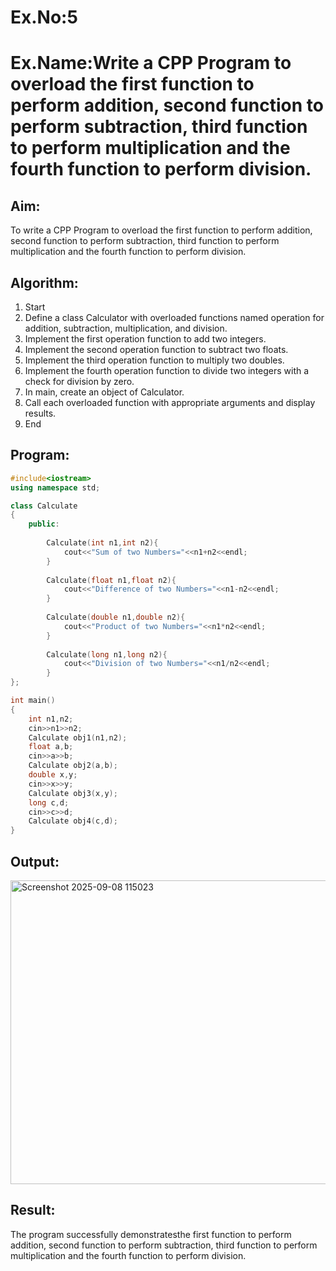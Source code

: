 # Ex.No:5
# Ex.Name:Write a CPP Program to overload the first function to perform addition, second function to perform subtraction, third function to perform multiplication and the fourth function to perform division.
## Aim:
To write a CPP Program to overload the first function to perform addition, second function to perform subtraction, third function to perform multiplication and the fourth function to perform division.


## Algorithm:
1. Start
2. Define a class Calculator with overloaded functions named operation for addition, subtraction, multiplication, and division.
3. Implement the first operation function to add two integers.
4. Implement the second operation function to subtract two floats.
5. Implement the third operation function to multiply two doubles.
6. Implement the fourth operation function to divide two integers with a check for division by zero.
7. In main, create an object of Calculator.
8. Call each overloaded function with appropriate arguments and display results.
9. End


## Program:
```cpp
#include<iostream>
using namespace std;

class Calculate
{
    public:
        
        Calculate(int n1,int n2){
            cout<<"Sum of two Numbers="<<n1+n2<<endl;
        }
        
        Calculate(float n1,float n2){
            cout<<"Difference of two Numbers="<<n1-n2<<endl;
        }
        
        Calculate(double n1,double n2){
            cout<<"Product of two Numbers="<<n1*n2<<endl;
        }
        
        Calculate(long n1,long n2){
            cout<<"Division of two Numbers="<<n1/n2<<endl;
        }
};

int main()
{
    int n1,n2;
    cin>>n1>>n2;
    Calculate obj1(n1,n2);
    float a,b;
    cin>>a>>b;
    Calculate obj2(a,b);
    double x,y;
    cin>>x>>y;
    Calculate obj3(x,y);
    long c,d;
    cin>>c>>d;
    Calculate obj4(c,d);
}
```



## Output:
<img width="1089" height="486" alt="Screenshot 2025-09-08 115023" src="https://github.com/user-attachments/assets/9ff54107-3c3d-4e5c-8c94-03a26389b607" />




## Result:
The program successfully demonstratesthe first function to perform addition, second function to perform subtraction, third function to perform multiplication and the fourth function to perform division.


